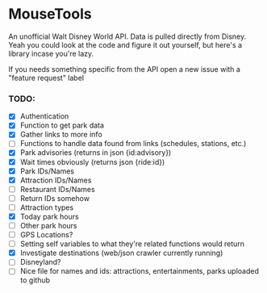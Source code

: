 # MouseTools

An unofficial Walt Disney World API. Data is pulled directly from Disney.
Yeah you could look at the code and figure it out yourself, but here's a library incase you're lazy.

If you needs something specific from the API open a new issue with a "feature request" label

### TODO:

- [x] Authentication
- [x] Function to get park data
- [x] Gather links to more info
- [ ] Functions to handle data found from links (schedules, stations, etc.)
- [x] Park advisories (returns in json {id:advisory})
- [x] Wait times obviously (returns json {ride:id})
- [x] Park IDs/Names
- [x] Attraction IDs/Names
- [ ] Restaurant IDs/Names
- [ ] Return IDs somehow
- [ ] Attraction types
- [x] Today park hours
- [ ] Other park hours
- [ ] GPS Locations?
- [ ] Setting self variables to what they're related functions would return
- [x] Investigate destinations (web/json crawler currently running)
- [ ] Disneyland?
- [ ] Nice file for names and ids: attractions, entertainments, parks uploaded to github
